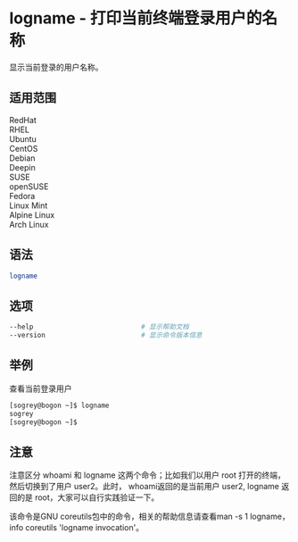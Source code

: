 # logname - 打印当前终端登录用户的名称
显示当前登录的用户名称。

## 适用范围

<!-- <div class="svg linux">Linux</div> -->
<div class="svg redhat">RedHat</div>
<div class="svg rhel">RHEL</div>
<div class="svg ubuntu">Ubuntu</div>
<div class="svg centos">CentOS</div>
<div class="svg debian">Debian</div>
<div class="svg deepin">Deepin</div>
<div class="svg suse">SUSE</div>
<div class="svg opensuse">openSUSE</div>
<div class="svg fedora">Fedora</div>
<div class="svg linuxmint">Linux Mint</div>
<!-- <div class="svg mxlinux">MX Linux</div> -->
<div class="svg alpinelinux">Alpine Linux</div>
<div class="svg archlinux">Arch Linux</div>

## 语法

``` bash
logname
```

## 选项

``` bash
--help                           # 显示帮助文档
--version                        # 显示命令版本信息
```
## 举例
查看当前登录用户
``` bash
[sogrey@bogon ~]$ logname
sogrey
[sogrey@bogon ~]$ 
```

## 注意

注意区分 whoami 和 logname 这两个命令；比如我们以用户 root 打开的终端，然后切换到了用户 user2。此时， whoami返回的是当前用户 user2, logname 返回的是 root，大家可以自行实践验证一下。

该命令是GNU coreutils包中的命令，相关的帮助信息请查看man -s 1 logname，info coreutils 'logname invocation'。
